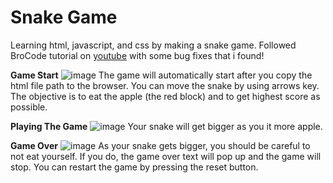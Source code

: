 # Snake Game
Learning html, javascript, and css by making a snake game. Followed BroCode tutorial on [youtube](https://youtu.be/Je0B3nHhKmM) with some bug fixes that i found!

**Game Start**
![image](https://user-images.githubusercontent.com/115076652/215306272-200b439d-698d-4c62-9785-5943e924f755.png)
The game will automatically start after you copy the html file path to the browser. You can move the snake by using arrows key. The objective is to eat the apple (the red block) and to get highest score as possible.

**Playing The Game** 
![image](https://user-images.githubusercontent.com/115076652/215306344-b65ec23f-d91c-4727-b5c2-b093baf4611c.png)
Your snake will get bigger as you it more apple.

**Game Over**
![image](https://user-images.githubusercontent.com/115076652/215306414-3d9a23dc-5e30-42b7-989b-7042031abad6.png)
As your snake gets bigger, you should be careful to not eat yourself. If you do, the game over text will pop up and the game will stop. You can restart the game by pressing the reset button.

